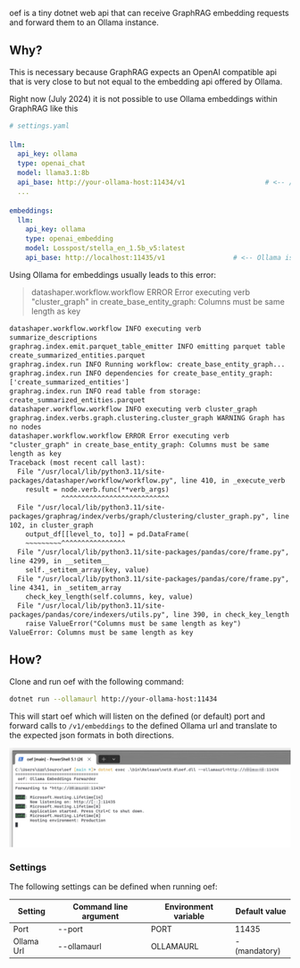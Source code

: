 oef is a tiny dotnet web api that can receive GraphRAG embedding requests and forward them to an Ollama instance.

## Why?

This is necessary because GraphRAG expects an OpenAI compatible api that is very close to but not equal to the embedding api offered by Ollama.

Right now (July 2024) it is not possible to use Ollama embeddings within GraphRAG like this 

```yaml
# settings.yaml

llm:
  api_key: ollama
  type: openai_chat
  model: llama3.1:8b
  api_base: http://your-ollama-host:11434/v1                    # <-- /v1 has to be added for Ollama's OpenAI compatibility mode
  ...

embeddings:
  llm:
    api_key: ollama
    type: openai_embedding
    model: Losspost/stella_en_1.5b_v5:latest
    api_base: http://localhost:11435/v1                 # <-- Ollama is not supported here

```

Using Ollama for embeddings usually leads to this error:
> datashaper.workflow.workflow ERROR Error executing verb "cluster_graph" in create_base_entity_graph: Columns must be same length as key
 
```batch
datashaper.workflow.workflow INFO executing verb summarize_descriptions
graphrag.index.emit.parquet_table_emitter INFO emitting parquet table create_summarized_entities.parquet
graphrag.index.run INFO Running workflow: create_base_entity_graph...
graphrag.index.run INFO dependencies for create_base_entity_graph: ['create_summarized_entities']
graphrag.index.run INFO read table from storage: create_summarized_entities.parquet
datashaper.workflow.workflow INFO executing verb cluster_graph
graphrag.index.verbs.graph.clustering.cluster_graph WARNING Graph has no nodes
datashaper.workflow.workflow ERROR Error executing verb "cluster_graph" in create_base_entity_graph: Columns must be same length as key
Traceback (most recent call last):
  File "/usr/local/lib/python3.11/site-packages/datashaper/workflow/workflow.py", line 410, in _execute_verb
    result = node.verb.func(**verb_args)
             ^^^^^^^^^^^^^^^^^^^^^^^^^^^
  File "/usr/local/lib/python3.11/site-packages/graphrag/index/verbs/graph/clustering/cluster_graph.py", line 102, in cluster_graph
    output_df[[level_to, to]] = pd.DataFrame(
    ~~~~~~~~~^^^^^^^^^^^^^^^^
  File "/usr/local/lib/python3.11/site-packages/pandas/core/frame.py", line 4299, in __setitem__
    self._setitem_array(key, value)
  File "/usr/local/lib/python3.11/site-packages/pandas/core/frame.py", line 4341, in _setitem_array
    check_key_length(self.columns, key, value)
  File "/usr/local/lib/python3.11/site-packages/pandas/core/indexers/utils.py", line 390, in check_key_length
    raise ValueError("Columns must be same length as key")
ValueError: Columns must be same length as key
```

## How?

Clone and run oef with the following command:

```bash
dotnet run --ollamaurl http://your-ollama-host:11434
```

This will start oef which will listen on the defined (or default) port and forward calls to `/v1/embeddings` to the defined Ollama url and translate to the expected json formats in both directions.

![Console](doc/Console.jpg)

### Settings

The following settings can be defined when running oef:

|Setting|Command line argument|Environment variable|Default value|
|-|-|-|-|
|Port|--port|PORT|11435|
|Ollama Url|--ollamaurl|OLLAMAURL|- (mandatory)|
